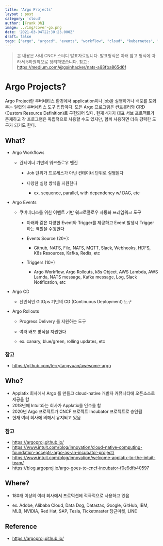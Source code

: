 ```yaml
---
title: 'Argo Projects'
layout : post
category: 'cloud'
author: [Frank Oh]
image: ../img/cover-go.png
date: '2021-03-04T22:30:23.000Z'
draft: false
tags: ["argo", "argocd", "events", "workflow", "cloud", "kubernetes", "docker", "devops", "gitops"]
---
```


> 본 내용은 사내 CNCF 스터디 발표자료입니다. 발표형식은 아래 참고 형식에 따라서 5하원칙으로 정리하였습니다. 
> 참고 : https://medium.com/@goinhacker/nats-a63fba865d6f

# Argo Projects?

Argo Project란 쿠버네티스 환경에서 application이나 job을 실행하거나 배포를 도와주는 일련의 쿠버네티스 도구 집합이다. 모든 Argo 프로그램은 컨트롤러와 CRD (Custom Resource Definition)로 구현되어 있다. 현재 4가지 대표 서브 프로젝트가 존재하고 각 프로그램은 독립적으로 사용할 수도 있지만, 함께 사용하면 더욱 강력한 도구가 되기도 한다. 

## What?

- Argo Workflows

  - 컨테이너 기반의 워크플로우 엔진

    - Job 단위가 프로세스가 아닌 컨테이너 단위로 실행된다

    - 다양한 실행 방식을 지원한다

      - ex. sequence, parallel, with dependency w/ DAG, etc

- Argo Events

  - 쿠버네티스를 위한 이벤트 기반 워크로플로우 자동화 프레임워크 도구

    - 아래와 같은 다양한 Event와 Trigger를 제공하고 Event 발생시 Trigger하는 역할을 수행한다

    - Events Source (20+): 

      - Github, NATS, File, NATS, MQTT, Slack, Webhooks, HDFS, K8s Resources, Kafka, Redis, etc

    - Triggers (10+)

      - Argo Workflow, Argo Rollouts, k8s Object, AWS Lambda, AWS Lamda, NATS message, Kafka message, Log, Slack Notification, etc

- Argo CD

  - 선언적인 GitOps 기반의 CD (Continuous Deployment) 도구

- Argo Rollouts

  - Progress Delivery 를 지원하는 도구

  - 여러 배포 방식을 지원한다

  - ex. canary, blue/green, rolling updates, etc

### 참고

- https://github.com/terrytangyuan/awesome-argo

## Who?

- Applatix 회사에서 Argo 를 만들고 cloud-native 개발자 커뮤니티에 오픈소스로 제공을 함
- 2018년에 Intuit라는 회사가 Applatix를 인수를 함
- 2020년 Argo 프로젝트가 CNCF 프로젝트 Incubator 프로젝트로 승인됨
- 현재 여러 회사에 의해서 유지되고 있음

### 참고

- https://argoproj.github.io/
- https://www.intuit.com/blog/innovation/cloud-native-computing-foundation-accepts-argo-as-an-incubator-project/
- https://www.intuit.com/blog/innovation/welcome-applatix-to-the-intuit-team/
- https://blog.argoproj.io/argo-goes-to-cncf-incubator-f0e9dfb40597



## Where?

- 180개 이상의 여러 회사에서 프로덕션에 적극적으로 사용하고 있음

- ex. Adobe, Alibaba Cloud, Data Dog, Datastax, Google, GitHub, IBM, MLB, NVIDIA, Red Hat, SAP, Tesla, Ticketmaster
  당근마켓, LINE

## Reference

- https://argoproj.github.io/

  





